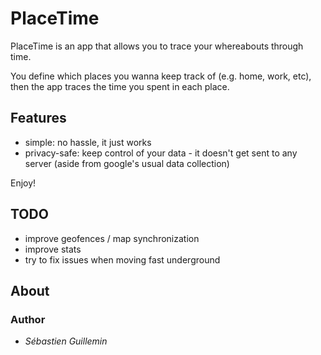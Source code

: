 # PlaceTime

PlaceTime is an app that allows you to trace your whereabouts through time.

You define which places you wanna keep track of (e.g. home, work, etc), then the app traces the time you spent in each
place.

## Features

- simple: no hassle, it just works
- privacy-safe: keep control of your data - it doesn't get sent to any server (aside from google's usual data collection)

Enjoy!

## TODO

- improve geofences / map synchronization
- improve stats
- try to fix issues when moving fast underground

## About

### Author

* *Sébastien Guillemin*
